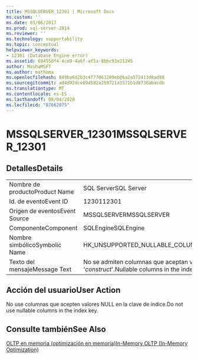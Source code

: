 ```yaml
---
title: MSSQLSERVER_12301 | Microsoft Docs
ms.custom: ''
ms.date: 03/06/2017
ms.prod: sql-server-2014
ms.reviewer: ''
ms.technology: supportability
ms.topic: conceptual
helpviewer_keywords:
- 12301 (Database Engine error)
ms.assetid: 69455df4-4ce9-4a6f-af5a-8bbc93e21245
author: MashaMSFT
ms.author: mathoma
ms.openlocfilehash: 849ba6d2b3c4f77061289eb86a2a572413d8ad88
ms.sourcegitcommit: ad4d92dce894592a259721a1571b1d8736abacdb
ms.translationtype: MT
ms.contentlocale: es-ES
ms.lasthandoff: 08/04/2020
ms.locfileid: "87662075"
---
```

# <a name="mssqlserver_12301"></a><span data-ttu-id="7f89c-102">MSSQLSERVER_12301</span><span class="sxs-lookup"><span data-stu-id="7f89c-102">MSSQLSERVER_12301</span></span>
    
## <a name="details"></a><span data-ttu-id="7f89c-103">Detalles</span><span class="sxs-lookup"><span data-stu-id="7f89c-103">Details</span></span>  
  
|||  
|-|-|  
|<span data-ttu-id="7f89c-104">Nombre de producto</span><span class="sxs-lookup"><span data-stu-id="7f89c-104">Product Name</span></span>|<span data-ttu-id="7f89c-105">SQL Server</span><span class="sxs-lookup"><span data-stu-id="7f89c-105">SQL Server</span></span>|  
|<span data-ttu-id="7f89c-106">Id. de evento</span><span class="sxs-lookup"><span data-stu-id="7f89c-106">Event ID</span></span>|<span data-ttu-id="7f89c-107">12301</span><span class="sxs-lookup"><span data-stu-id="7f89c-107">12301</span></span>|  
|<span data-ttu-id="7f89c-108">Origen de eventos</span><span class="sxs-lookup"><span data-stu-id="7f89c-108">Event Source</span></span>|<span data-ttu-id="7f89c-109">MSSQLSERVER</span><span class="sxs-lookup"><span data-stu-id="7f89c-109">MSSQLSERVER</span></span>|  
|<span data-ttu-id="7f89c-110">Componente</span><span class="sxs-lookup"><span data-stu-id="7f89c-110">Component</span></span>|<span data-ttu-id="7f89c-111">SQLEngine</span><span class="sxs-lookup"><span data-stu-id="7f89c-111">SQLEngine</span></span>|  
|<span data-ttu-id="7f89c-112">Nombre simbólico</span><span class="sxs-lookup"><span data-stu-id="7f89c-112">Symbolic Name</span></span>|<span data-ttu-id="7f89c-113">HK_UNSUPPORTED_NULLABLE_COLUMNS</span><span class="sxs-lookup"><span data-stu-id="7f89c-113">HK_UNSUPPORTED_NULLABLE_COLUMNS</span></span>|  
|<span data-ttu-id="7f89c-114">Texto del mensaje</span><span class="sxs-lookup"><span data-stu-id="7f89c-114">Message Text</span></span>|<span data-ttu-id="7f89c-115">No se admiten columnas que aceptan valores NULL en la clave de índice con '*construct*'.</span><span class="sxs-lookup"><span data-stu-id="7f89c-115">Nullable columns in the index key are not supported with '*construct*'.</span></span>|  
  
## <a name="user-action"></a><span data-ttu-id="7f89c-116">Acción del usuario</span><span class="sxs-lookup"><span data-stu-id="7f89c-116">User Action</span></span>  
 <span data-ttu-id="7f89c-117">No use columnas que acepten valores NULL en la clave de índice.</span><span class="sxs-lookup"><span data-stu-id="7f89c-117">Do not use nullable columns in the index key.</span></span>  
  
## <a name="see-also"></a><span data-ttu-id="7f89c-118">Consulte también</span><span class="sxs-lookup"><span data-stu-id="7f89c-118">See Also</span></span>  
 [<span data-ttu-id="7f89c-119">OLTP en memoria &#40;optimización en memoria&#41;</span><span class="sxs-lookup"><span data-stu-id="7f89c-119">In-Memory OLTP &#40;In-Memory Optimization&#41;</span></span>](../in-memory-oltp/in-memory-oltp-in-memory-optimization.md)  
  
  
